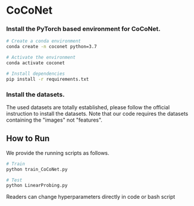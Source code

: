 # CoCoNet

### Install the PyTorch based environment for CoCoNet. 
```bash
# Create a conda environment
conda create -n coconet python=3.7

# Activate the environment
conda activate coconet

# Install dependencies
pip install -r requirements.txt
```

### Install the datasets.
The used datasets are totally established, please follow the official instruction to install the datasets. Note that our code requires the datasets containing the "images" not "features".

## How to Run

We provide the running scripts as follows.
```bash
# Train
python train_CoCoNet.py

# Test
python LinearProbing.py
```

Readers can change hyperparameters directly in code or bash script
